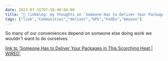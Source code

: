 ---date: 2023-07-31T07:58:40-04:00title: "🔗 linkblog: my thoughts on 'Someone Has to Deliver Your Packages in This Scorching Heat | WIRED'"tags: ["link","Communities","deliver","UPS","FedEx","Amazon"]---So many of our conveniences depend on someone else doing work we wouldn't want to do ourselves.   [link to 'Someone Has to Deliver Your Packages in This Scorching Heat | WIRED'](https://www.wired.com/story/someone-has-to-deliver-your-packages-in-this-scorching-heat/)